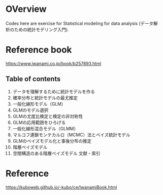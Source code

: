 # OVerview

Codes here are exercise for Statistical modeling for data analysis (データ解析のための統計モデリング入門).

# Reference book
https://www.iwanami.co.jp/book/b257893.html


## Table of contents

1. データを理解するために統計モデルを作る
2. 確率分布と統計モデルの最尤推定
3. 一般化線形モデル（GLM）
4. GLMのモデル選択
5. GLMの尤度比検定と検定の非対称性
6. GLMの応用範囲をひろげる
7. 一般化線形混合モデル（GLMM）
8. マルコフ連鎖モンテカルロ（MCMC）法とベイズ統計モデル
9. GLMのベイズモデル化と事後分布の推定
10. 階層ベイズモデル
11. 空間構造のある階層ベイズモデル
文献・索引



# Reference
https://kuboweb.github.io/-kubo/ce/IwanamiBook.html


